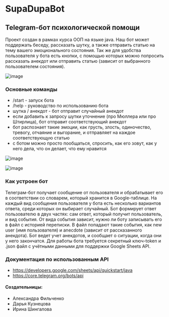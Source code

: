 # SupaDupaBot
## Telegram-бот психологической помощи
Проект создан в рамках курса ООП на языке java. 
Наш бот может поддержать беседу, рассказать шутку, а также отправить статью на тему вашего эмоционального состояния.
Так же для удобства пользователя у бота есть кнопки, с помощью которых можно попросить рассказать анекдот
или отправить статью (зависит от выбранного пользователем состояния).

![image](https://user-images.githubusercontent.com/113881031/209403694-c2c809cb-7b6d-405f-9c5e-eb5f718d738f.png)

### Основные команды
* /start - запуск бота
* /help - руководство по использованию бота
* шутка / анекдот - бот отправит случайный анекдот
* если добавить к запросу шутки уточнение (про Мюллера или про Штирлица), бот отправит соответствующий анекдот
* бот распознает такие эмоции, как грусть, злость, одиночество, тревогу, отчаяние и выгорание, и отправляет на каждое соответствующую статью
* с ботом можно просто пообщаться, спросить, как его зовут, как у него дела, что он делает, что ему нравится

![image](https://user-images.githubusercontent.com/113881031/209403745-0291193d-baa8-4723-94a2-79e2b826958a.png)

![image](https://user-images.githubusercontent.com/113881031/209403854-3b247332-2c0d-401d-a87d-d954b4b94320.png)

### Как устроен бот
Телеграм-бот получает сообщение от пользователя и обрабатывает его в соответствии со словарем, который хранится в Google-таблице. 
На каждый вид сообщения пользователя у бота есть несколько вариантов ответа, среди которых он выбирает случайный. 
Бот формирует ответ пользователю в двух частях: сам ответ, который получит пользователь, и вид события. 
От вида события зависит, нужно ли боту записывать его в файл с историей переписки.
В файл попадают такие события, как new user (имя пользователя) и anecdote (зависит от рассказанного анекдота).
Бот ведет учет анекдотов, и сообщает о ситуации, когда они у него закончатся.
Для работы бота требуется секретный ключ-token и .json файл с учётными данными для поддержки Google Sheets API. 
### Документация по использованным API 
* https://developers.google.com/sheets/api/quickstart/java
* https://core.telegram.org/bots/api
#### Создательницы:
* Александра Фильченко
* Дарья Кузнецова
* Ирина Шингалова





